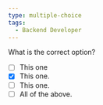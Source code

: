 ```yaml
---
type: multiple-choice
tags:
  - Backend Developer
---
```

What is the correct option?

- [ ] This one
- [x] This one.
- [ ] This one.
- [ ] All of the above.
